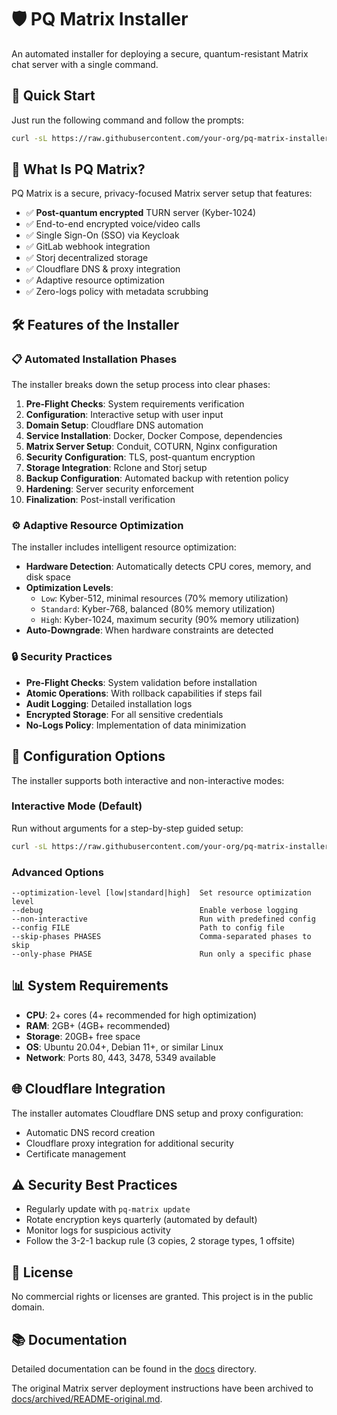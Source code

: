 # 🛡️ PQ Matrix Installer

An automated installer for deploying a secure, quantum-resistant Matrix chat server with a single command.

## 🚀 Quick Start

Just run the following command and follow the prompts:

```bash
curl -sL https://raw.githubusercontent.com/your-org/pq-matrix-installer/main/install.sh | bash
```

## 🔐 What Is PQ Matrix?

PQ Matrix is a secure, privacy-focused Matrix server setup that features:

- ✅ **Post-quantum encrypted** TURN server (Kyber-1024)
- ✅ End-to-end encrypted voice/video calls
- ✅ Single Sign-On (SSO) via Keycloak
- ✅ GitLab webhook integration
- ✅ Storj decentralized storage
- ✅ Cloudflare DNS & proxy integration
- ✅ Adaptive resource optimization
- ✅ Zero-logs policy with metadata scrubbing

## 🛠️ Features of the Installer

### 📋 Automated Installation Phases

The installer breaks down the setup process into clear phases:

1. **Pre-Flight Checks**: System requirements verification
2. **Configuration**: Interactive setup with user input
3. **Domain Setup**: Cloudflare DNS automation
4. **Service Installation**: Docker, Docker Compose, dependencies
5. **Matrix Server Setup**: Conduit, COTURN, Nginx configuration
6. **Security Configuration**: TLS, post-quantum encryption
7. **Storage Integration**: Rclone and Storj setup
8. **Backup Configuration**: Automated backup with retention policy
9. **Hardening**: Server security enforcement
10. **Finalization**: Post-install verification

### ⚙️ Adaptive Resource Optimization

The installer includes intelligent resource optimization:

- **Hardware Detection**: Automatically detects CPU cores, memory, and disk space
- **Optimization Levels**: 
  - `Low`: Kyber-512, minimal resources (70% memory utilization)
  - `Standard`: Kyber-768, balanced (80% memory utilization)
  - `High`: Kyber-1024, maximum security (90% memory utilization)
- **Auto-Downgrade**: When hardware constraints are detected

### 🔒 Security Practices

- **Pre-Flight Checks**: System validation before installation
- **Atomic Operations**: With rollback capabilities if steps fail
- **Audit Logging**: Detailed installation logs
- **Encrypted Storage**: For all sensitive credentials
- **No-Logs Policy**: Implementation of data minimization

## 📝 Configuration Options

The installer supports both interactive and non-interactive modes:

### Interactive Mode (Default)

Run without arguments for a step-by-step guided setup:

```bash
curl -sL https://raw.githubusercontent.com/your-org/pq-matrix-installer/main/install.sh | bash
```

### Advanced Options

```
--optimization-level [low|standard|high]  Set resource optimization level
--debug                                   Enable verbose logging
--non-interactive                         Run with predefined config
--config FILE                             Path to config file
--skip-phases PHASES                      Comma-separated phases to skip
--only-phase PHASE                        Run only a specific phase
```

## 📊 System Requirements

- **CPU**: 2+ cores (4+ recommended for high optimization)
- **RAM**: 2GB+ (4GB+ recommended)
- **Storage**: 20GB+ free space
- **OS**: Ubuntu 20.04+, Debian 11+, or similar Linux
- **Network**: Ports 80, 443, 3478, 5349 available

## 🌐 Cloudflare Integration

The installer automates Cloudflare DNS setup and proxy configuration:

- Automatic DNS record creation
- Cloudflare proxy integration for additional security
- Certificate management

## ⚠️ Security Best Practices

- Regularly update with `pq-matrix update`
- Rotate encryption keys quarterly (automated by default)
- Monitor logs for suspicious activity
- Follow the 3-2-1 backup rule (3 copies, 2 storage types, 1 offsite)

## 📜 License

No commercial rights or licenses are granted. This project is in the public domain.

## 📚 Documentation

Detailed documentation can be found in the [docs](./docs) directory.

The original Matrix server deployment instructions have been archived to [docs/archived/README-original.md](./docs/archived/README-original.md).

